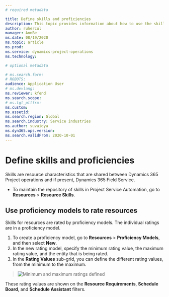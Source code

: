 ```yaml
---
# required metadata

title: Define skills and proficiencies
description: This topic provides information about how to use the skills and proficiency models. 
author: ruhercul
manager: AnnBe
ms.date: 08/19/2020
ms.topic: article
ms.prod: 
ms.service: dynamics-project-operations
ms.technology: 

# optional metadata

# ms.search.form: 
# ROBOTS: 
audience: Application User
# ms.devlang: 
ms.reviewer: kfend
ms.search.scope: 
# ms.tgt_pltfrm: 
ms.custom: 
ms.assetid: 
ms.search.region: Global
ms.search.industry: Service industries
ms.author: suvaidya
ms.dyn365.ops.version: 
ms.search.validFrom: 2020-10-01
---
```


# Define skills and proficiencies

Skills are resource characteristics that are shared between Dynamics 365 Project operations and if present, Dynamics 365 Field Service. 

- To maintain the repository of skills in Project Service Automation, go to **Resources** \> **Resource Skills**. 

## Use proficiency models to rate resources

Skills for resources are rated by proficiency models. The individual ratings are in a proficiency model. 

1. To create a proficiency model, go to **Resources** \> **Proficiency Models**, and then select **New**.
2. In the new rating model, specify the minimum rating value, the maximum rating value, and the entity that is being rated.
3. In the **Rating Values** sub-grid, you can define the different rating values, from the minimum to the maximum.

> ![Minimum and maximum ratings defined](media/Resource-Management-image85.png)

These rating values are shown on the **Resource Requirements**, **Schedule Board**, and **Schedule Assistant** filters.
